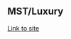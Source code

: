 ## MST/Luxury

[Link to site](https://reservoir-pages.github.io/Luxury/ "Сайт размещен на GitHub Pages")
